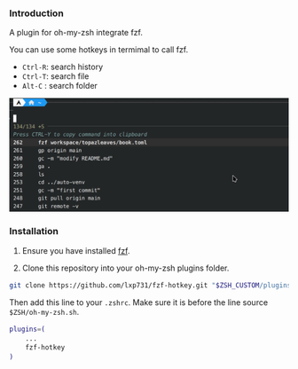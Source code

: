 ### Introduction

A plugin for oh-my-zsh integrate fzf.

You can use some hotkeys in termimal to call fzf.

- `Ctrl-R`: search history
- `Ctrl-T`: search file
- `Alt-C` : search folder

![fzf hotkey](./src/fzf-render.png)

### Installation

1. Ensure you have installed [fzf](https://github.com/junegunn/fzf).

2. Clone this repository into your oh-my-zsh plugins folder.

```bash
git clone https://github.com/lxp731/fzf-hotkey.git "$ZSH_CUSTOM/plugins/fzf-hotkey"
```

Then add this line to your `.zshrc`. Make sure it is before the line source `$ZSH/oh-my-zsh.sh`.
```bash
plugins=(
    ...
    fzf-hotkey
)
```